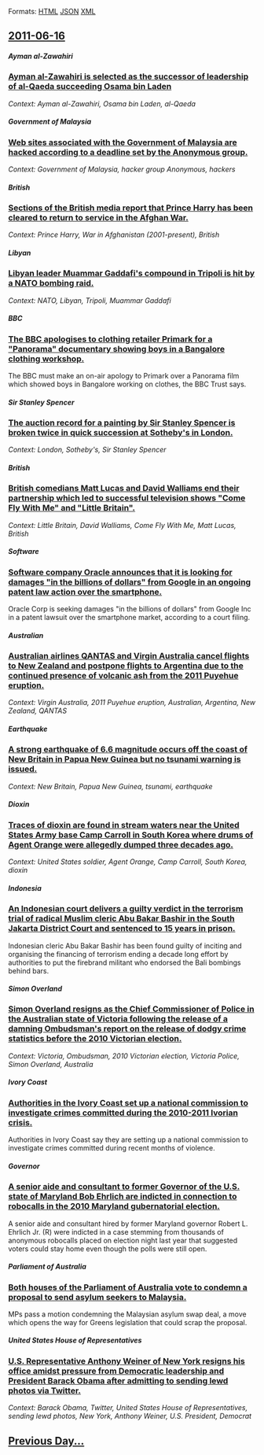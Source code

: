 
Formats: [HTML](2011/06/16/index.html)  [JSON](2011/06/16/index.json)  [XML](2011/06/16/index.xml)  

## [2011-06-16](/news/2011/06/16/index.md)

##### Ayman al-Zawahiri
### [Ayman al-Zawahiri is selected as the successor of leadership of al-Qaeda succeeding Osama bin Laden ](/news/2011/06/16/ayman-al-zawahiri-is-selected-as-the-successor-of-leadership-of-al-qaeda-succeeding-osama-bin-laden.md)
_Context: Ayman al-Zawahiri, Osama bin Laden, al-Qaeda_

##### Government of Malaysia
### [Web sites associated with the Government of Malaysia are hacked according to a deadline set by the Anonymous group. ](/news/2011/06/16/web-sites-associated-with-the-government-of-malaysia-are-hacked-according-to-a-deadline-set-by-the-anonymous-group.md)
_Context: Government of Malaysia, hacker group Anonymous, hackers_

##### British
### [Sections of the British media report that Prince Harry has been cleared to return to service in the Afghan War. ](/news/2011/06/16/sections-of-the-british-media-report-that-prince-harry-has-been-cleared-to-return-to-service-in-the-afghan-war.md)
_Context: Prince Harry, War in Afghanistan (2001-present), British_

##### Libyan
### [Libyan leader Muammar Gaddafi's compound in Tripoli is hit by a NATO bombing raid. ](/news/2011/06/16/libyan-leader-muammar-gaddafi-s-compound-in-tripoli-is-hit-by-a-nato-bombing-raid.md)
_Context: NATO, Libyan, Tripoli, Muammar Gaddafi_

##### BBC
### [The BBC apologises to clothing retailer Primark for a "Panorama" documentary showing boys in a Bangalore clothing workshop. ](/news/2011/06/16/the-bbc-apologises-to-clothing-retailer-primark-for-a-panorama-documentary-showing-boys-in-a-bangalore-clothing-workshop.md)
The BBC must make an on-air apology to Primark over a Panorama film which showed boys in Bangalore working on clothes, the BBC Trust says.

##### Sir Stanley Spencer
### [The auction record for a painting by Sir Stanley Spencer is broken twice in quick succession at Sotheby's in London. ](/news/2011/06/16/the-auction-record-for-a-painting-by-sir-stanley-spencer-is-broken-twice-in-quick-succession-at-sotheby-s-in-london.md)
_Context: London, Sotheby's, Sir Stanley Spencer_

##### British
### [British comedians Matt Lucas and David Walliams end their partnership which led to successful television shows "Come Fly With Me" and "Little Britain". ](/news/2011/06/16/british-comedians-matt-lucas-and-david-walliams-end-their-partnership-which-led-to-successful-television-shows-come-fly-with-me-and-littl.md)
_Context: Little Britain, David Walliams, Come Fly With Me, Matt Lucas, British_

##### Software
### [Software company Oracle announces that it is looking for damages "in the billions of dollars" from Google in an ongoing patent law action over the smartphone. ](/news/2011/06/16/software-company-oracle-announces-that-it-is-looking-for-damages-in-the-billions-of-dollars-from-google-in-an-ongoing-patent-law-action-ov.md)
Oracle Corp is seeking damages &quot;in the billions of dollars&quot; from Google Inc in a patent lawsuit over the smartphone market, according to a court filing.

##### Australian
### [Australian airlines QANTAS and Virgin Australia cancel flights to New Zealand and postpone flights to Argentina due to the continued presence of volcanic ash from the 2011 Puyehue eruption. ](/news/2011/06/16/australian-airlines-qantas-and-virgin-australia-cancel-flights-to-new-zealand-and-postpone-flights-to-argentina-due-to-the-continued-presenc.md)
_Context: Virgin Australia, 2011 Puyehue eruption, Australian, Argentina, New Zealand, QANTAS_

##### Earthquake
### [A strong earthquake of 6.6 magnitude occurs off the coast of New Britain in Papua New Guinea but no tsunami warning is issued. ](/news/2011/06/16/a-strong-earthquake-of-6-6-magnitude-occurs-off-the-coast-of-new-britain-in-papua-new-guinea-but-no-tsunami-warning-is-issued.md)
_Context: New Britain, Papua New Guinea, tsunami, earthquake_

##### Dioxin
### [Traces of dioxin are found in stream waters near the United States Army base Camp Carroll in South Korea where drums of Agent Orange were allegedly dumped three decades ago. ](/news/2011/06/16/traces-of-dioxin-are-found-in-stream-waters-near-the-united-states-army-base-camp-carroll-in-south-korea-where-drums-of-agent-orange-were-al.md)
_Context: United States soldier, Agent Orange, Camp Carroll, South Korea, dioxin_

##### Indonesia
### [An Indonesian court delivers a guilty verdict in the terrorism trial of radical Muslim cleric Abu Bakar Bashir in the South Jakarta District Court and sentenced to 15 years in prison. ](/news/2011/06/16/an-indonesian-court-delivers-a-guilty-verdict-in-the-terrorism-trial-of-radical-muslim-cleric-abu-bakar-bashir-in-the-si-uth-jakarta-distric.md)
Indonesian cleric Abu Bakar Bashir has been found guilty of inciting and organising the financing of terrorism ending a decade long effort by authorities to put the firebrand militant who endorsed the Bali bombings behind bars.

##### Simon Overland
### [Simon Overland resigns as the Chief Commissioner of Police in the Australian state of Victoria following the release of a damning Ombudsman's report on the release of dodgy crime statistics before the 2010 Victorian election. ](/news/2011/06/16/simon-overland-resigns-as-the-chief-commissioner-of-police-in-the-australian-state-of-victoria-following-the-release-of-a-damning-ombudsman.md)
_Context: Victoria, Ombudsman, 2010 Victorian election, Victoria Police, Simon Overland, Australia_

##### Ivory Coast
### [Authorities in the Ivory Coast set up a national commission to investigate crimes committed during the 2010-2011 Ivorian crisis. ](/news/2011/06/16/authorities-in-the-ivory-coast-set-up-a-national-commission-to-investigate-crimes-committed-during-the-2010a2011-ivorian-crisis.md)
Authorities in Ivory Coast say they are setting up a national commission to investigate crimes committed during recent months of violence.

##### Governor
### [A senior aide and consultant to former Governor of the U.S. state of Maryland Bob Ehrlich are indicted in connection to robocalls in the 2010 Maryland gubernatorial election. ](/news/2011/06/16/a-senior-aide-and-consultant-to-former-governor-of-the-u-s-state-of-maryland-bob-ehrlich-are-indicted-in-connection-to-robocalls-in-the-201.md)
A senior aide and consultant hired by former Maryland governor Robert L. Ehrlich Jr. (R) were indicted in a case stemming from thousands of anonymous robocalls placed on election night last year that suggested voters could stay home even though the polls were still open.

##### Parliament of Australia
### [Both houses of the Parliament of Australia vote to condemn a proposal to send asylum seekers to Malaysia. ](/news/2011/06/16/both-houses-of-the-parliament-of-australia-vote-to-condemn-a-proposal-to-send-asylum-seekers-to-malaysia.md)
MPs pass a motion condemning the Malaysian asylum swap deal, a move which opens the way for Greens legislation that could scrap the proposal.

##### United States House of Representatives
### [U.S. Representative Anthony Weiner of New York resigns his office amidst pressure from Democratic leadership and President Barack Obama after admitting to sending lewd photos via Twitter. ](/news/2011/06/16/u-s-representative-anthony-weiner-of-new-york-resigns-his-office-amidst-pressure-from-democratic-leadership-and-president-barack-obama-afte.md)
_Context: Barack Obama, Twitter, United States House of Representatives, sending lewd photos, New York, Anthony Weiner, U.S. President, Democrat_

## [Previous Day...](/news/2011/06/15/index.md)

